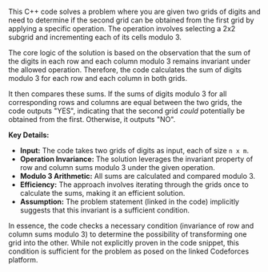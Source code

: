 This C++ code solves a problem where you are given two grids of digits and need to determine if the second grid can be obtained from the first grid by applying a specific operation. The operation involves selecting a 2x2 subgrid and incrementing each of its cells modulo 3.

The core logic of the solution is based on the observation that the sum of the digits in each row and each column modulo 3 remains invariant under the allowed operation. Therefore, the code calculates the sum of digits modulo 3 for each row and each column in both grids.

It then compares these sums. If the sums of digits modulo 3 for all corresponding rows and columns are equal between the two grids, the code outputs "YES", indicating that the second grid *could* potentially be obtained from the first. Otherwise, it outputs "NO".

**Key Details:**

* **Input:** The code takes two grids of digits as input, each of size `n x m`.
* **Operation Invariance:** The solution leverages the invariant property of row and column sums modulo 3 under the given operation.
* **Modulo 3 Arithmetic:** All sums are calculated and compared modulo 3.
* **Efficiency:** The approach involves iterating through the grids once to calculate the sums, making it an efficient solution.
* **Assumption:** The problem statement (linked in the code) implicitly suggests that this invariant is a sufficient condition.

In essence, the code checks a necessary condition (invariance of row and column sums modulo 3) to determine the possibility of transforming one grid into the other. While not explicitly proven in the code snippet, this condition is sufficient for the problem as posed on the linked Codeforces platform.